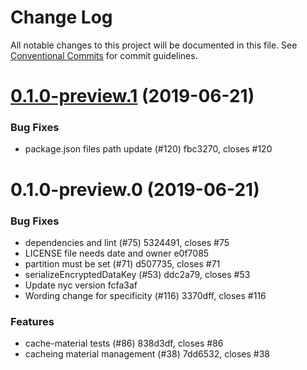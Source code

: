 # Change Log

All notable changes to this project will be documented in this file.
See [Conventional Commits](https://conventionalcommits.org) for commit guidelines.

# [0.1.0-preview.1](/compare/@aws-crypto/cache-material@0.1.0-preview.0...@aws-crypto/cache-material@0.1.0-preview.1) (2019-06-21)


### Bug Fixes

* package.json files path update (#120) fbc3270, closes #120





# 0.1.0-preview.0 (2019-06-21)


### Bug Fixes

* dependencies and lint (#75) 5324491, closes #75
* LICENSE file needs date and owner e0f7085
* partition must be set (#71) d507735, closes #71
* serializeEncryptedDataKey (#53) ddc2a79, closes #53
* Update nyc version fcfa3af
* Wording change for specificity (#116) 3370dff, closes #116


### Features

* cache-material tests (#86) 838d3df, closes #86
* cacheing material management (#38) 7dd6532, closes #38
